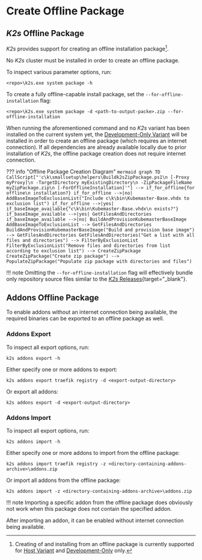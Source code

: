 <!--
SPDX-FileCopyrightText: © 2023 Siemens Healthcare GmbH

SPDX-License-Identifier: MIT
-->

# Create Offline Package
## *K2s* Offline Package
*K2s* provides support for creating an offline installation package[^1].

[^1]: Creating of and installing from an offline package is currently supported for [Host Variant](../user-guide/hosting-variants.md#host-default) and [Development-Only](../user-guide/hosting-variants.md#development-only) only.

No *K2s* cluster must be installed in order to create an offline package.

To inspect various parameter options, run:
```console
<repo>\k2s.exe system package -h
```

To create a fully offline-capable install package, set the `--for-offline-installation` flag:
```console
<repo>\k2s.exe system package -d <path-to-output-packe>.zip --for-offline-installation
```

When running the aforementioned command and no *K2s* variant has been installed on the current system yet, the [Development-Only Variant](../user-guide/hosting-variants.md#development-only) will be installed in order to create an offline package (which requires an internet connection). If all dependencies are already available locally due to prior installation of *K2s*, the offline package creation does not require internet connection.

??? info "Offline Package Creation Diagram"
    ```mermaid
    graph TD
        CallScript["'c\k\smallsetup\helpers\Buildk2sZipPackage.ps1\n [-Proxy myProxy]\n -TargetDirectory myExistingDirectory\n -ZipPackageFileName myZipPackage.zip\n [-ForOfflineInstallation]'"] --> if_for_offline{for offline\n installation?}
        if_for_offline -->|no| AddBaseImageToExclusionList("Include c\k\bin\Kubemaster-Base.vhdx to exclusion list")
        if_for_offline -->|yes| if_baseImage_available{"c\k\bin\Kubemaster-Base.vhdx\n exists?"}
        if_baseImage_available -->|yes| GetFilesAndDirectories
        if_baseImage_available -->|no| BuildAndProvisionKubemasterBaseImage
        AddBaseImageToExclusionList --> GetFilesAndDirectories
        BuildAndProvisionKubemasterBaseImage("Build and provision base image") --> GetFilesAndDirectories
        GetFilesAndDirectories("Get a list with all files and directories") --> FilterByExclusionList
        FilterByExclusionList("Remove files and directories from list according to exclusion list") --> CreateZipPackage
        CreateZipPackage("Create zip package") --> PopulateZipPackage("Populate zip package with directories and files")
    ```

!!! note
    Omitting the `--for-offline-installation` flag will effectively bundle only repository source files similar to the [*K2s* Releases](https://github.com/Siemens-Healthineers/K2s/releases){target="_blank"}.

## Addons Offline Package
To enable addons without an internet connection being available, the required binaries can be exported to an offline package as well.

### Addons Export
To inspect all export options, run:
```console
k2s addons export -h
```

Either specify one or more addons to export:
```console
k2s addons export traefik registry -d <export-output-directory>
```

Or export all addons:
```console
k2s addons export -d <export-output-directory>
```

### Addons Import
To inspect all export options, run:
```console
k2s addons import -h
```

Either specify one or more addons to import from the offline package:
```console
k2s addons import traefik registry -z <directory-containing-addons-archive>\addons.zip
```

Or import all addons from the offline package:
```console
k2s addons import -z <directory-containing-addons-archive>\addons.zip
```

!!! note
    Importing a specific addon from the offline package does obviously not work when this package does not contain the specified addon.

After importing an addon, it can be enabled without internet connection being available.